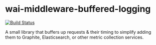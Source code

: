 # wai-middleware-buffered-logging

[![Build Status](https://travis-ci.org/ChrisCoffey/wai-logger-buffered.svg?branch=master)](https://travis-ci.org/ChrisCoffey/wai-logger-buffered)

A small library that buffers up requests & their timing to simplify adding them to Graphite, Elasticsearch, or other metric collection services.
